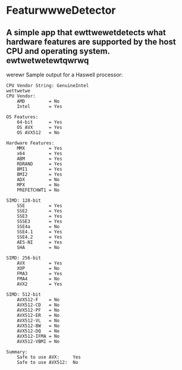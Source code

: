 # FeaturwwweDetector

A simple app that ewttwewetdetects what hardware features are supported by the host CPU and operating system.
ewtwetwetewtqwrwq
-----
werewr
Sample output for a Haswell processor:

````werewetwettewr
CPU Vendor String: GenuineIntel
wettwetwe
CPU Vendor:
    AMD         = No
    Intel       = Yes

OS Features:
    64-bit      = Yes
    OS AVX      = Yes
    OS AVX512   = No

Hardware Features:
    MMX         = Yes
    x64         = Yes
    ABM         = Yes
    RDRAND      = Yes
    BMI1        = Yes
    BMI2        = Yes
    ADX         = No
    MPX         = No
    PREFETCHWT1 = No

SIMD: 128-bit
    SSE         = Yes
    SSE2        = Yes
    SSE3        = Yes
    SSSE3       = Yes
    SSE4a       = No
    SSE4.1      = Yes
    SSE4.2      = Yes
    AES-NI      = Yes
    SHA         = No

SIMD: 256-bit
    AVX         = Yes
    XOP         = No
    FMA3        = Yes
    FMA4        = No
    AVX2        = Yes

SIMD: 512-bit
    AVX512-F    = No
    AVX512-CD   = No
    AVX512-PF   = No
    AVX512-ER   = No
    AVX512-VL   = No
    AVX512-BW   = No
    AVX512-DQ   = No
    AVX512-IFMA = No
    AVX512-VBMI = No

Summary:
    Safe to use AVX:     Yes
    Safe to use AVX512:  No

